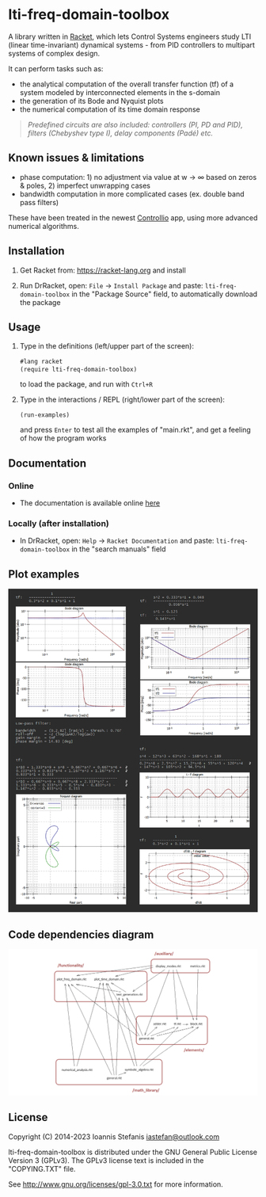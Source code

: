 lti-freq-domain-toolbox
=======================

A library written in [Racket](https://racket-lang.org), which lets Control Systems engineers study LTI (linear time-invariant) dynamical systems - from PID controllers to multipart systems of complex design.

It can perform tasks such as:
* the analytical computation of the overall transfer function (tf) of a system modeled by interconnected elements in the s-domain
* the generation of its Bode and Nyquist plots
* the numerical computation of its time domain response

> *Predefined circuits are also included: controllers (PI, PD and PID), filters (Chebyshev type I), delay components (Padé) etc.*

## Known issues & limitations

* phase computation: 1) no adjustment via value at w -> ∞ based on zeros & poles, 2) imperfect unwrapping cases
* bandwidth computation in more complicated cases (ex. double band pass filters)

These have been treated in the newest [Controllio](https://github.com/istefanis/controllio) app, using more advanced numerical algorithms.

## Installation

1. Get Racket from: https://racket-lang.org and install

2. Run DrRacket, open: ```File``` -> ```Install Package``` and paste: ```lti-freq-domain-toolbox``` in the "Package Source" field, to automatically download the package

## Usage

1. Type in the definitions (left/upper part of the screen):
   ```
   #lang racket
   (require lti-freq-domain-toolbox)
   ```
   to load the package, and run with ```Ctrl+R```

2. Type in the interactions / REPL (right/lower part of the screen):
   ```
   (run-examples)
   ```
   and press ```Enter``` to test all the examples of "main.rkt", and get a feeling of how the program works

## Documentation

### Online

* The documentation is available online [here](https://docs.racket-lang.org/lti-freq-domain-toolbox/index.html)

### Locally (after installation)

* In DrRacket, open: ```Help``` -> ```Racket Documentation``` and paste: ```lti-freq-domain-toolbox``` in the "search manuals" field

## Plot examples

![plot examples](https://github.com/iastefan/lti-freq-domain-toolbox/blob/master/plots.png)

## Code dependencies diagram

![dependencies](https://github.com/iastefan/lti-freq-domain-toolbox/blob/master/dependencies.png)


## License

Copyright (C) 2014-2023  Ioannis Stefanis <iastefan@outlook.com>

lti-freq-domain-toolbox is distributed under the GNU General Public License Version 3 (GPLv3). 
The GPLv3 license text is included in the "COPYING.TXT" file.

See http://www.gnu.org/licenses/gpl-3.0.txt for more information.
